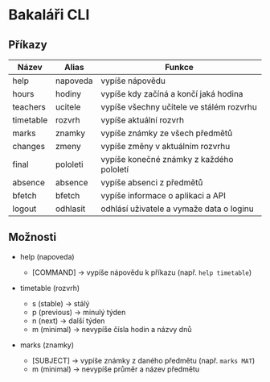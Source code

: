 # Bakaláři CLI

## Příkazy

| Název     | Alias     | Funkce                                   |
| --------- | --------- | ---------------------------------------- |
| help      | napoveda  | vypíše nápovědu                          |
| hours     | hodiny    | vypíše kdy začíná a končí jaká hodina    |
| teachers  | ucitele   | vypíše všechny učitele ve stálém rozvrhu |
| timetable | rozvrh    | vypíše aktuální rozvrh                   |
| marks     | znamky    | vypíše známky ze všech předmětů          |
| changes   | zmeny     | vypíše změny v aktuálním rozvrhu         |
| final     | pololeti  | vypíše konečné známky z každého pololetí |
| absence   | absence   | vypíše absenci z předmětů                |
| bfetch    | bfetch    | vypíše informace o aplikaci a API        |
| logout    | odhlasit  | odhlásí uživatele a vymaže data o loginu |

## Možnosti

- help (napoveda)
  - \[COMMAND\] -> vypíše nápovědu k příkazu (např. `help timetable`)

- timetable (rozvrh)
  - s (stable) -> stálý
  - p (previous) -> minulý týden
  - n (next) -> další týden
  - m (minimal) -> nevypíše čísla hodin a názvy dnů

- marks (znamky)
  - \[SUBJECT\] -> vypíše známky z daného předmětu (např. `marks MAT`)
  - m (minimal) -> nevypíše průměr a název předmětu
